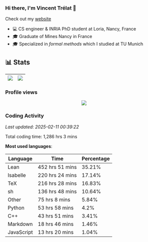 ### Hi there, I'm Vincent Trélat 👋

Check out my [website](https://vtrelat.github.io)

-   💻 CS engineer & INRIA PhD student at Loria, Nancy, France
-   🎓 Graduate of Mines Nancy in France
-   🎓 Specialized in _formal methods_ which I studied at TU Munich

## 📊 **Stats**

| <img align="center" src="https://readme-stats.clckblog.space/api?username=VTrelat&show_icons=true&include_all_commits=true&theme=tokyonight&hide_border=true" /> | <img align="center" src="https://readme-stats.clckblog.space/api/top-langs/?username=VTrelat&layout=compact&theme=tokyonight&hide_border=true" /> |
| ---------------------------------------------------------------------------------------------------------------------------------------------------------------- | ------------------------------------------------------------------------------------------------------------------------------------------------- |

### Profile views

<p align="center">
 <img src="https://profile-counter.glitch.me/VTrelat/count.svg" />
</p>

<!--automations-->
### Coding Activity
_Last updated: 2025-02-11 00:39:22_

Total coding time: 1,286 hrs 3 mins

**Most used languages**:

| Language | Time | Percentage |
| ------------- | ------------- | ------------- |
| Lean | 452 hrs 51 mins | 35.21% |
| Isabelle | 220 hrs 24 mins | 17.14% |
| TeX | 216 hrs 28 mins | 16.83% |
| sh | 136 hrs 48 mins | 10.64% |
| Other | 75 hrs 8 mins | 5.84% |
| Python | 53 hrs 58 mins | 4.2% |
| C++ | 43 hrs 51 mins | 3.41% |
| Markdown | 18 hrs 46 mins | 1.46% |
| JavaScript | 13 hrs 20 mins | 1.04% |

